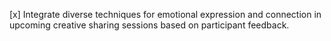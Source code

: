 [x] Integrate diverse techniques for emotional expression and connection in upcoming creative sharing sessions based on participant feedback.